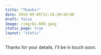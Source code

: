 ```yaml
---
title: "Thanks!"
date: 2019-09-05T12:34:20+10:00
draft: false
Image: /img/Di-600.jpeg
static_page: true
layout: "static"
---
```


Thanks for your details, I'll be in touch soon.
























<br/><br/><br/>
<br/><br/><br/>
<br/><br/><br/>
<br/><br/><br/>
<br/><br/><br/>
<br/><br/><br/>
<br/><br/><br/>
<br/><br/><br/>




